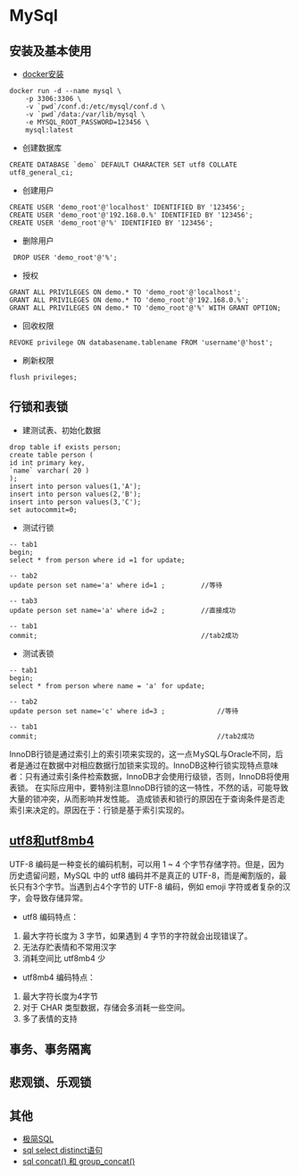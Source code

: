# MySql

## 安装及基本使用

- [docker安装](https://hub.docker.com/_/mysql/)

```
docker run -d --name mysql \
    -p 3306:3306 \
    -v `pwd`/conf.d:/etc/mysql/conf.d \
    -v `pwd`/data:/var/lib/mysql \
    -e MYSQL_ROOT_PASSWORD=123456 \
    mysql:latest
```

- 创建数据库

```
CREATE DATABASE `demo` DEFAULT CHARACTER SET utf8 COLLATE utf8_general_ci;
```

- 创建用户

```
CREATE USER 'demo_root'@'localhost' IDENTIFIED BY '123456';
CREATE USER 'demo_root'@'192.168.0.%' IDENTIFIED BY '123456';
CREATE USER 'demo_root'@'%' IDENTIFIED BY '123456';
```

- 删除用户

```
 DROP USER 'demo_root'@'%';
```

- 授权

```
GRANT ALL PRIVILEGES ON demo.* TO 'demo_root'@'localhost';
GRANT ALL PRIVILEGES ON demo.* TO 'demo_root'@'192.168.0.%';
GRANT ALL PRIVILEGES ON demo.* TO 'demo_root'@'%' WITH GRANT OPTION;
```

- 回收权限

```
REVOKE privilege ON databasename.tablename FROM 'username'@'host';
```

- 刷新权限

```
flush privileges; 
```

## 行锁和表锁


- 建测试表、初始化数据
```
drop table if exists person;
create table person (
id int primary key,
`name` varchar( 20 )
);
insert into person values(1,'A');
insert into person values(2,'B');
insert into person values(3,'C');
set autocommit=0;
```

- 测试行锁
```
-- tab1
begin;
select * from person where id =1 for update;

-- tab2
update person set name='a' where id=1 ;         //等待

-- tab3
update person set name='a' where id=2 ;         //直接成功

-- tab1
commit;                                         //tab2成功
```

- 测试表锁
```
-- tab1
begin;
select * from person where name = 'a' for update;

-- tab2
update person set name='c' where id=3 ;             //等待

-- tab1
commit;                                             //tab2成功
```

InnoDB行锁是通过索引上的索引项来实现的，这一点ＭySQL与Oracle不同，后者是通过在数据中对相应数据行加锁来实现的。InnoDB这种行锁实现特点意味者：只有通过索引条件检索数据，InnoDB才会使用行级锁，否则，InnoDB将使用表锁。
在实际应用中，要特别注意InnoDB行锁的这一特性，不然的话，可能导致大量的锁冲突，从而影响并发性能。
造成锁表和锁行的原因在于查询条件是否走索引来决定的。原因在于：行锁是基于索引实现的。

## [utf8和utf8mb4](http://www.mybatis.cn/archives/844.html)

UTF-8 编码是一种变长的编码机制，可以用 1 ~ 4 个字节存储字符。但是，因为历史遗留问题，MySQL 中的 utf8 编码并不是真正的 UTF-8，而是阉割版的，最长只有3个字节。当遇到占4个字节的 UTF-8 编码，例如 emoji 字符或者复杂的汉字，会导致存储异常。

- utf8 编码特点：
1. 最大字符长度为 3 字节，如果遇到 4 字节的字符就会出现错误了。
2. 无法存贮表情和不常用汉字
3. 消耗空间比 utf8mb4 少

- utf8mb4 编码特点：
1. 最大字符长度为4字节
2. 对于 CHAR 类型数据，存储会多消耗一些空间。
3. 多了表情的支持

## 事务、事务隔离

## 悲观锁、乐观锁

## 其他
- [极简SQL](http://www.sqlbook.cn/)
- [sql select distinct语句](http://www.mybatis.cn/archives/845.html)
- [sql concat() 和 group_concat()](http://www.mybatis.cn/archives/847.html)


